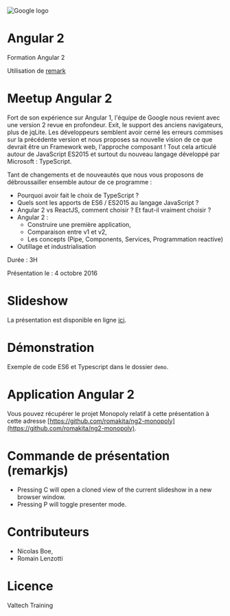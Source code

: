 
![Google logo](https://raw.githubusercontent.com/Romakita/meetup-angular2/master/presentation/images/angular.svg)

# Angular 2

Formation Angular 2

Utilisation de [remark](https://github.com/gnab/remark/wiki/Formatting#alignment)

# Meetup Angular 2

Fort de son expérience sur Angular 1, l'équipe de Google
nous revient avec une version 2 revue en profondeur. Exit, le support des 
anciens navigateurs, plus de jqLite. Les développeurs semblent avoir cerné 
les erreurs commises sur la précédente version et nous proposes sa nouvelle 
vision de ce que devrait être un Framework web, l'approche composant ! 
Tout cela articulé autour de JavaScript ES2015 et surtout du nouveau 
langage développé par Microsoft : TypeScript.

Tant de changements et de nouveautés que nous vous proposons de débroussailler 
ensemble autour de ce programme :

 * Pourquoi avoir fait le choix de TypeScript ?
 * Quels sont les apports de ES6 / ES2015 au langage JavaScript ?
 * Angular 2 vs ReactJS, comment choisir ? Et faut-il vraiment choisir ?
 * Angular 2 :
    * Construire une première application, 
    * Comparaison entre v1 et v2,
    * Les concepts (Pipe, Components, Services, Programmation reactive)
 * Outillage et industrialisation

Durée : 3H

Présentation le : 4 octobre 2016

# Slideshow

La présentation est disponible en ligne [ici](http://romakita.github.io/meetup-angular2).

# Démonstration

Exemple de code ES6 et Typescript dans le dossier `demo`.

# Application Angular 2

Vous pouvez récupérer le projet Monopoly relatif à cette présentation
à cette adresse [https://github.com/romakita/ng2-monopoly](https://github.com/romakita/ng2-monopoly).

# Commande de présentation (remarkjs)

* Pressing C will open a cloned view of the current slideshow in a new browser window.
* Pressing P will toggle presenter mode.

# Contributeurs

* Nicolas Boe, 
* Romain Lenzotti

# Licence

Valtech Training